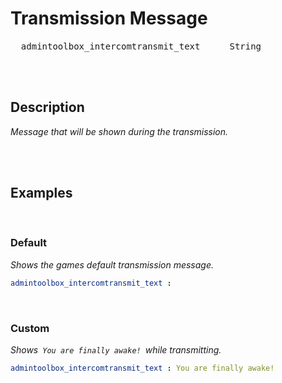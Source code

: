 
# Transmission Message

<kbd>  admintoolbox_intercomtransmit_text  </kbd>  
<kbd>  String  </kbd>

<br>
<br>

## Description

*Message that will be shown during the transmission.*

<br>
<br>

## Examples

<br>

### Default

*Shows the games default transmission message.*

```yaml
admintoolbox_intercomtransmit_text : 
```

<br>

### Custom

*Shows  `You are finally awake!`  while transmitting.*

```yaml
admintoolbox_intercomtransmit_text : You are finally awake!
```

<br>
